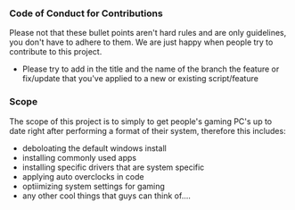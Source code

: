 ### Code of Conduct for Contributions

Please not that these bullet points aren't hard rules and are only guidelines, you don't have to adhere to them. We are just happy when people try to contribute to this project.

* Please try to add in the title and the name of the branch the feature or fix/update that you've applied to a new or existing script/feature

### Scope 

The scope of this project is to simply to get people's gaming PC's up to date right after performing a format of their system, therefore this includes:

* deboloating the default windows install
* installing commonly used apps 
* installing specific drivers that are system specific
* applying auto overclocks in code
* optiimizing system settings for gaming
* any other cool things that guys can think of....
